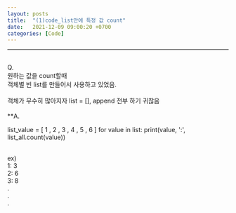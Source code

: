 ```yaml
---
layout: posts
title:  "(1)code_list안에 특정 값 count"
date:   2021-12-09 09:00:20 +0700
categories: [Code]
---
```

<link rel = "stylesheet" href ="/static/css/bootstrap.min.css">

--------------------------
<br/>
Q.<br/>
원하는 값을 count할때 <br/>
객체별 빈 list를 만들어서 사용하고 있었음.<br/>
<br/>
객체가 무수히 많아지자 list = [], append 전부 하기 귀찮음<br/>

<br/>
**A.

list_value = [ 1 , 2 , 3 , 4 , 5 , 6 ]
  for value in list: 
    print(value, ':', list_all.count(value))

<br/>
ex)<br/>
1: 3<br/>
2: 6<br/>
3: 8<br/>
.<br/>
.<br/>
.<br/>
